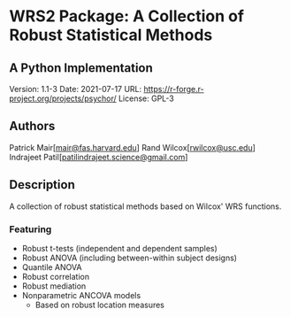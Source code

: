 # WRS2 Package: A Collection of Robust Statistical Methods

## A Python Implementation

Version: 1.1-3
Date: 2021-07-17
URL: <https://r-forge.r-project.org/projects/psychor/>
License: GPL-3

## Authors

Patrick Mair[<mair@fas.harvard.edu>]
Rand Wilcox[<rwilcox@usc.edu>]
Indrajeet Patil[<patilindrajeet.science@gmail.com>]

## Description

A collection of robust statistical methods based on Wilcox' WRS functions.

### Featuring

- Robust t-tests (independent and dependent samples)
- Robust ANOVA (including between-within subject designs)
- Quantile ANOVA
- Robust correlation
- Robust mediation
- Nonparametric ANCOVA models
  - Based on robust location measures
